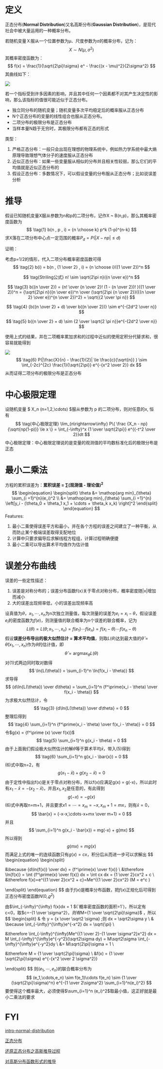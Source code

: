 # 定义

正态分布(**Normal Distribution**)又名高斯分布(**Gaussian Distribution**)，是现代社会中被大量运用的一种概率分布。

若随机变量Ｘ服从一个位置参数为μ、尺度参数为σ的概率分布，记为：
$$
X \sim N( \mu , \sigma^2)
$$
其概率密度函数为：
$$
f(x) = \frac{1}{\sqrt{2\pi}\sigma} e^ - \frac{(x - \mu)^2}{2\sigma^2}
$$
其曲线如下：

![](https://ws3.sinaimg.cn/large/006tKfTcly1fl6c2bnxbdj30cz0830tf.jpg)

若一个指标受到许多因素的影响，并且其中任何一个因素都不对其产生决定性的影响，那么该指标的值很可能近似于正态分布。

- 独立同分布的随机变量；随机变量多次平均稳定后的概率服从正态分布
- N个正态分布的变量的线性组合也服从正态分布。
- 二项分布的极限分布是正态分布
- 当样本量N趋于无穷时，其极限分布都有正态的形式

类型：

1. 严格正态分布：一般只会出现在理想的物理系统中，例如热力学系统中最大熵原理导致理想气体分子的速度服从正态分布
2. 近似正态分布：如果一些变量服从相似的分布并且相关性较弱，那么它们的平均值就是近似正态分布的
3. 假设正态分布：多数情况下，可以假设变量的分布服从正态分布；比如说误差分析


# 推导

假设已知随机变量X服从参数为n和p的二项分布，记作X ~ B(n,p)，那么其概率密度函数为
$$
\tag{1} b(n , p , i) = {n \choose k} p^k (1-p)^{n-k}
$$
求X落在二项分布中心点一定范围的概率$P_d = P(|X-np| \leq d)$

证明：

考虑p=1/2的情形，代入二项分布概率密度函数可得
$$
\tag{2} b(i) = b(n , {1 \over 2} , i) = {n \choose i}({1 \over 2})^n
$$

$$
\tag{Striling公式} n! \sim \sqrt{2\pi n}({n \over e})^n
$$

$$
\tag{3} b({n \over 2}) = {n! \over {n \over 2}! (1 - {n \over 2})! }({1 \over 2})^n = {\sqrt{2\pi n}({n \over e})^n \over (\sqrt{2\pi {n \over 2}}({{n \over 2} \over e})^{n \over 2})^2} = \sqrt{{2 \over \pi n}}
$$

$$
\tag{4} {b({n \over 2} + d) \over b({n \over 2})} \sim e^{-{2d^2 \over n}}
$$

$$
\tag{5} b({n \over 2} + d) \sim {2 \over \sqrt{2 \pi n}}e^{-{2d^2 \over n}}
$$

使用上式的结果，并在二项概率累加求和的过程中近似的使用定积分代替求和，很容易就能得到

![](https://ws3.sinaimg.cn/large/006tKfTcly1fl6e9swgifj30bu05pgly.jpg)
$$
\tag{6} P(|\frac{X}{n} - \frac{1}{2}| \le \frac{c}{\sqrt{n}} ) \sim \int_{-2c}^{2c} \frac{1}{\sqrt{2\pi}} e^{-{x^2 \over 2}} dx
$$
从而证得二项分布的极限分布是正态分布

# 中心极限定理

设随机变量 $ X_n (n=1,2,\cdots) $服从参数为 p 的二项分布，则对任意的x, 恒有
$$
\tag{中心极限定理} \lim_{n\rightarrow\infty} P\{ \frac {X_n - np} {\sqrt{np(1-p)}} \le x \} = \int_{-\infty}^x {1 \over \sqrt{2\pi}} e^{{-t^2 \over 2}}dt
$$
中心极限定理：中心极限定理说的是变量的观测值的平均数标准化后的极限分布是正态

# 最小二乘法

方程的累积误差为：**累积误差 = $\sum$(观测值 - 理论值)$^2$**
$$
\begin{equation} \begin{split}
\theta &= \mathop{arg min}_{\theta} \sum_{i =1}^{n}(e_i)^2  \\
&= \mathop{arg min}_{\theta} \sum_{i =1}^{n} \left[y_i  - (\theta_0 + \theta_1 x_1 + \cdots + \theta_k x_k) \right]^2
 \end{split} \end{equation}
$$
Features:

1. 最小二乘使得误差平方和最小，并在各个方程的误差之间建立了一种平衡，从而防止某个极端误差取得支配地位
2. 计算中只要求偏导后求解线程方程组，计算过程明确便捷
3. 最小二乘可以导出算术平均值作为估计值

# 误差分布曲线

误差的一些定性描述：

1. 误差是对称分布的；误差分布函数f(x)关于零点对称分布，概率密度随|x|增加而减小
2. 大的误差出现频率低，小的误差出现频率高

设真值为$\theta$，$x_1,\cdots,x_n$为n次独立测量值，每次测量的误差为$e_i = x_i - \theta$，假设误差$e_i$的密度函数为$f(e)$，则测量值的联合概率为n个误差的联合概率，记为
$$
\tag{1} L(\theta) = L(\theta;x_1,\cdots,x_n) = f(e_1) \cdots f(e_n) = f(x_i - \theta) \cdots f(x_n - \theta)
$$
假设**误差分布导出的极大似然估计 = 算术平均值**，则取$L(\theta)$达到最大值的$\hat{\theta} = \hat{\theta}(x_1,\cdots,x_n)$作为$\theta$的估计值，即
$$
\tag{2} \hat{\theta} = \mathop{arg max}_{\theta} L(\theta)
$$
对(1)式两边同时取对数得
$$
\ln{L(\theta)} = \sum_{i-1}^n \ln{f(x_i - \theta)}
$$
求导得
$$
{d\ln{L(\theta}) \over d\theta}  = \sum_{i=1}^n {f^\prime(x_i - \theta) \over f(x_i - \theta)} 
$$
为求极大似然估计，令
$$
\tag{3} {d\ln{L(\theta}) \over d\theta} = 0
$$
整理后得到
$$
\tag{4} \sum_{i=1}^n {f^\prime(x_i - \theta) \over f(x_i - \theta)} = 0
$$
令$g(x) = {f^\prime (x) \over f(x)}$
$$
\tag{5} \sum_{i=1}^n g(x_i - \theta) = 0
$$
由于上面我们假设极大似然估计的解$\theta$等于算术平均$\bar{x}$，带入(5)得到
$$
\tag{6} \sum_{i=1}^n g(x_i - \bar{x}) = 0
$$
(6)式中取n=2，有
$$
g(x_1 - \bar{x}) + g(x_2 - \bar{x}) = 0
$$
由于定性中指出f(x)是关于零点对称分布，所以f(x)应满足g(x) = g(-x)，所以此时有$x_1 - \bar{x} = -(x_2 - \bar{x})$，并且$x_1,x_2$是任意的，有此得到
$$
\tag{奇函数} g(-x) = -g(x)
$$
(6)式中再取n=m+1，并且要求$x1=\cdots=x_m = -x , x_m+1 = mx​$，则有$\bar{x} = 0​$，
$$
\bar{x} = {-x-x,\cdots-x+mx \over m+1} = 0
$$
并且
$$
\sum_{i=1}^n g(x_i - \bar{x}) = mg(-x) + g(mx)
$$
所以得到
$$
g(mx) = mg(x)
$$
而满足上式的唯一的连续函数只有$g(x) = cx$，积分后从而进一步可以求解出
$$
\begin{equation} \begin{split}

&\because {d\ln{f(x)} \over dx}  = {f^\prime(x) \over f(x)} \\
&\therefore \ln{f(x)} = \int {f^\prime(x) \over f(x)} dx = \int cx dx = {1 \over 2}cx^2 + c \\
&\therefore f(x)=e^{{1 \over 2}cx^2 + c}=Me^{{1 \over 2}cx^2}   (M = e^c )

\end{split} \end{equation}
$$
由于$f(x)$是概率分布函数，把$f(x)$正规化后可得到正态分布密度函数$N(0,{\varrho}^2)$

由$\int_{-\infty}^{\infty} f(x)dx = 1 $(`概率密度函数的面积=1`)，所以定有c<0，取$c=-{1 \over \sigma^2}$，则有$M={1 \over \sqrt{2\pi}\sigma}$ ，所以
$$
\begin{split} 
& 令 y = {x \over \sqrt2 \sigma} ;则 dx = \sqrt2\sigma y \\
 & \because \int_{-\infty}^{\infty}e^{-x^2}  dx = \sqrt{\pi} \\

&\therefore \int_{-\infty}^{\infty}Me^{{1 \over 2}-{1 \over \sigma^2}x^2}  dx = M \int_{-\infty}^{\infty}e^{-y^2}(\sqrt2\sigma dy) = M\sqrt2\sigma \int_{-\infty}^{\infty}e^{-y^2}dy  \\
&= M\sqrt{2\pi}\sigma = 1 \\


&\therefore M = {1 \over \sqrt{2\pi}\sigma} \\
 &f(x) = {1 \over \sqrt{2\pi}\sigma} e^{-{x^2 \over 2 \sigma^2}}

\end{split}
$$
则$(e_1,\cdots,e_n)$的联合概率分布为
$$
(e_1,\cdots,e_n) \sim f(e_1)\cdots f(e_n) \sim {1 \over (\sqrt{2\pi}\sigma)^n} e^{-{1 \over 2\sigma^2} \sum_{i=1}^n(e_i)^2}
$$
要使得这个概率最大，必须使得$\sum_{i=1}^n (e_i)^2​$取最小值，这正好就是最小二乘法的要求

# FYI

[intro-normal-distribution](http://vdisk.weibo.com/s/hymAm/1352357338)

[正态分布](https://zh.wikipedia.org/wiki/%E6%AD%A3%E6%80%81%E5%88%86%E5%B8%83)

[还原正态分布之高斯推导过程](https://wenku.baidu.com/view/cc28983f5ef7ba0d4b733b8e.html?re=view)

[对高斯分布函数形式的推导](http://www.doczj.com/doc/7d7396eef8c75fbfc77db275-1.html)

